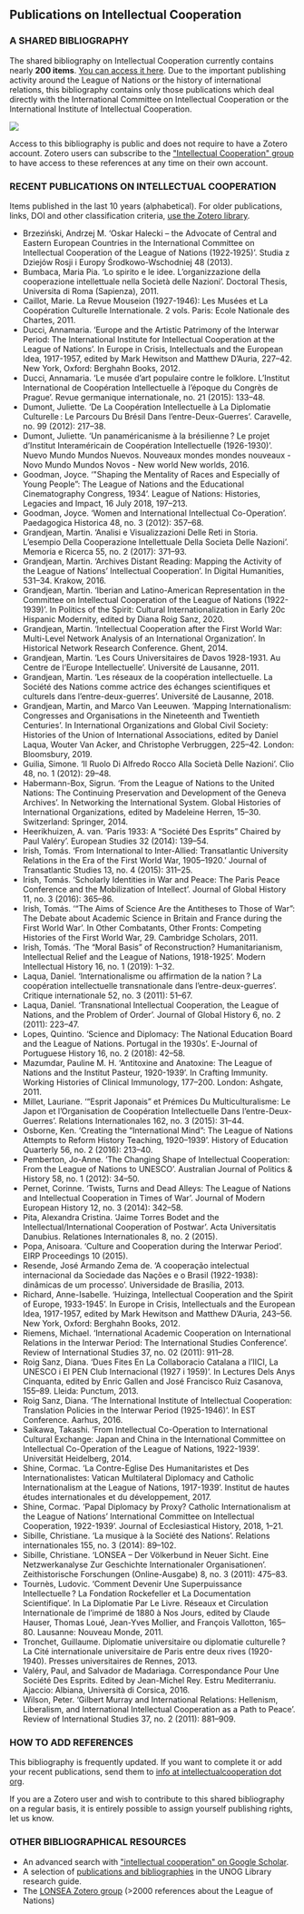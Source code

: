 ## Publications on Intellectual Cooperation
### A SHARED BIBLIOGRAPHY
The shared bibliography on Intellectual Cooperation currently contains nearly **200 items**. [You can access it here](https://www.zotero.org/groups/2817289/intellectual_cooperation/library). Due to the important publishing activity around the League of Nations or the history of international relations, this bibliography contains only those publications which deal directly with the International Committee on Intellectual Cooperation or the International Institute of Intellectual Cooperation.

[<img src="https://raw.githubusercontent.com/grandjeanmartin/intellectualcooperation/gh-pages/images/ZoteroGroupIntellectualCooperation.png">](https://www.zotero.org/groups/2817289/intellectual_cooperation/library)

Access to this bibliography is public and does not require to have a Zotero account. Zotero users can subscribe to the ["Intellectual Cooperation" group](https://www.zotero.org/groups/2817289/intellectual_cooperation) to have access to these references at any time on their own account.

### RECENT PUBLICATIONS ON INTELLECTUAL COOPERATION
Items published in the last 10 years (alphabetical). For older publications, links, DOI and other classification criteria, [use the Zotero library](https://www.zotero.org/groups/2817289/intellectual_cooperation/library).

* Brzeziński, Andrzej M. ‘Oskar Halecki – the Advocate of Central and Eastern European Countries in the International Committee on Intellectual Cooperation of the League of Nations (1922‑1925)’. Studia z Dziejów Rosji i Europy Środkowo-Wschodniej 48 (2013).
* Bumbaca, Maria Pia. ‘Lo spirito e le idee. L’organizzazione della cooperazione intellettuale nella Società delle Nazioni’. Doctoral Thesis, Universita di Roma (Sapienza), 2011.
* Caillot, Marie. La Revue Mouseion (1927-1946): Les Musées et La Coopération Culturelle Internationale. 2 vols. Paris: Ecole Nationale des Chartes, 2011.
* Ducci, Annamaria. ‘Europe and the Artistic Patrimony of the Interwar Period: The International Institute for Intellectual Cooperation at the League of Nations’. In Europe in Crisis, Intellectuals and the European Idea, 1917-1957, edited by Mark Hewitson and Matthew D’Auria, 227–42. New York, Oxford: Berghahn Books, 2012.
* Ducci, Annamaria. ‘Le musée d’art populaire contre le folklore. L’Institut International de Coopération Intellectuelle à l’époque du Congrès de Prague’. Revue germanique internationale, no. 21 (2015): 133–48.
* Dumont, Juliette. ‘De La Coopération Intellectuelle à La Diplomatie Culturelle : Le Parcours Du Brésil Dans l’entre-Deux-Guerres’. Caravelle, no. 99 (2012): 217–38.
* Dumont, Juliette. ‘Un panaméricanisme à la brésilienne ? Le projet d’Institut Interaméricain de Coopération Intellectuelle (1926-1930)’. Nuevo Mundo Mundos Nuevos. Nouveaux mondes mondes nouveaux - Novo Mundo Mundos Novos - New world New worlds, 2016.
* Goodman, Joyce. ‘"Shaping the Mentality of Races and Especially of Young People”: The League of Nations and the Educational Cinematography Congress, 1934’. League of Nations: Histories, Legacies and Impact, 16 July 2018, 197–213.
* Goodman, Joyce. ‘Women and International Intellectual Co-Operation’. Paedagogica Historica 48, no. 3 (2012): 357–68.
* Grandjean, Martin. ‘Analisi e Visualizzazioni Delle Reti in Storia. L’esempio Della Cooperazione Intellettuale Della Societa Delle Nazioni’. Memoria e Ricerca 55, no. 2 (2017): 371–93.
* Grandjean, Martin. ‘Archives Distant Reading: Mapping the Activity of the League of Nations’ Intellectual Cooperation’. In Digital Humanities, 531–34. Krakow, 2016.
* Grandjean, Martin. ‘Iberian and Latino-American Representation in the Committee on Intellectual Cooperation of the League of Nations (1922-1939)’. In Politics of the Spirit: Cultural Internationalization in Early 20c Hispanic Modernity, edited by Diana Roig Sanz, 2020.
* Grandjean, Martin. ‘Intellectual Cooperation after the First World War: Multi-Level Network Analysis of an International Organization’. In Historical Network Research Conference. Ghent, 2014.
* Grandjean, Martin. ‘Les Cours Universitaires de Davos 1928-1931. Au Centre de l’Europe Intellectuelle’. Université de Lausanne, 2011.
* Grandjean, Martin. ‘Les réseaux de la coopération intellectuelle. La Société des Nations comme actrice des échanges scientifiques et culturels dans l’entre-deux-guerres’. Université de Lausanne, 2018.
* Grandjean, Martin, and Marco Van Leeuwen. ‘Mapping Internationalism: Congresses and Organisations in the Nineteenth and Twentieth Centuries’. In International Organizations and Global Civil Society: Histories of the Union of International Associations, edited by Daniel Laqua, Wouter Van Acker, and Christophe Verbruggen, 225–42. London: Bloomsbury, 2019.
* Guilia, Simone. ‘Il Ruolo Di Alfredo Rocco Alla Società Delle Nazioni’. Clio 48, no. 1 (2012): 29–48.
* Habermann-Box, Sigrun. ‘From the League of Nations to the United Nations: The Continuing Preservation and Development of the Geneva Archives’. In Networking the International System. Global Histories of International Organizations, edited by Madeleine Herren, 15–30. Switzerland: Springer, 2014.
* Heerikhuizen, A. van. ‘Paris 1933: A “Société Des Esprits” Chaired by Paul Valéry’. European Studies 32 (2014): 139–54.
* Irish, Tomás. ‘From International to Inter-Allied: Transatlantic University Relations in the Era of the First World War, 1905–1920.’ Journal of Transatlantic Studies 13, no. 4 (2015): 311–25.
* Irish, Tomás. ‘Scholarly Identities in War and Peace: The Paris Peace Conference and the Mobilization of Intellect’. Journal of Global History 11, no. 3 (2016): 365–86.
* Irish, Tomás. ‘“The Aims of Science Are the Antitheses to Those of War”: The Debate about Academic Science in Britain and France during the First World War’. In Other Combatants, Other Fronts: Competing Histories of the First World War, 29. Cambridge Scholars, 2011.
* Irish, Tomás. ‘The “Moral Basis” of Reconstruction? Humanitarianism, Intellectual Relief and the League of Nations, 1918-1925’. Modern Intellectual History 16, no. 1 (2019): 1–32.
* Laqua, Daniel. ‘Internationalisme ou affirmation de la nation ? La coopération intellectuelle transnationale dans l’entre-deux-guerres’. Critique internationale 52, no. 3 (2011): 51–67.
* Laqua, Daniel. ‘Transnational Intellectual Cooperation, the League of Nations, and the Problem of Order’. Journal of Global History 6, no. 2 (2011): 223–47.
* Lopes, Quintino. ‘Science and Diplomacy: The National Education Board and the League of Nations. Portugal in the 1930s’. E-Journal of Portuguese History 16, no. 2 (2018): 42–58.
* Mazumdar, Pauline M. H. ‘Antitoxine and Anatoxine: The League of Nations and the Institut Pasteur, 1920-1939’. In Crafting Immunity. Working Histories of Clinical Immunology, 177–200. London: Ashgate, 2011.
* Millet, Lauriane. ‘“Esprit Japonais” et Prémices Du Multiculturalisme: Le Japon et l’Organisation de Coopération Intellectuelle Dans l’entre-Deux-Guerres’. Relations Internationales 162, no. 3 (2015): 31–44.
* Osborne, Ken. ‘Creating the “International Mind”: The League of Nations Attempts to Reform History Teaching, 1920–1939’. History of Education Quarterly 56, no. 2 (2016): 213–40.
* Pemberton, Jo-Anne. ‘The Changing Shape of Intellectual Cooperation: From the League of Nations to UNESCO’. Australian Journal of Politics & History 58, no. 1 (2012): 34–50.
* Pernet, Corinne. ‘Twists, Turns and Dead Alleys: The League of Nations and Intellectual Cooperation in Times of War’. Journal of Modern European History 12, no. 3 (2014): 342–58.
* Pita, Alexandra Cristina. ‘Jaime Torres Bodet and the Intellectual/International Cooperation of Postwar’. Acta Universitatis Danubius. Relationes Internationales 8, no. 2 (2015).
* Popa, Anisoara. ‘Culture and Cooperation during the Interwar Period’. EIRP Proceedings 10 (2015).
* Resende, José Armando Zema de. ‘A cooperação intelectual internacional da Sociedade das Nações e o Brasil (1922-1938): dinâmicas de um processo’. Universidade de Brasília, 2013.
* Richard, Anne-Isabelle. ‘Huizinga, Intellectual Cooperation and the Spirit of Europe, 1933-1945’. In Europe in Crisis, Intellectuals and the European Idea, 1917-1957, edited by Mark Hewitson and Matthew D’Auria, 243–56. New York, Oxford: Berghahn Books, 2012.
* Riemens, Michael. ‘International Academic Cooperation on International Relations in the Interwar Period: The International Studies Conference’. Review of International Studies 37, no. 02 (2011): 911–28.
* Roig Sanz, Diana. ‘Dues Fites En La Collaboracio Catalana a l’IICI, La UNESCO i El PEN Club Internacional (1927 i  1959)’. In Lectures Dels Anys Cinquanta, edited by Enric Gallen and José Francisco Ruiz Casanova, 155–89. Lleida: Punctum, 2013.
* Roig Sanz, Diana. ‘The International Institute of Intellectual Cooperation: Translation Policies in the Interwar Period (1925-1946)’. In EST Conference. Aarhus, 2016.
* Saikawa, Takashi. ‘From Intellectual Co-Operation to International Cultural Exchange: Japan and China in the International Committee on Intellectual Co-Operation of the League of Nations, 1922-1939’. Universität Heidelberg, 2014.
* Shine, Cormac. ‘La Contre-Eglise Des Humanitaristes et Des Internationalistes: Vatican Multilateral Diplomacy and Catholic Internationalism at the League of Nations, 1917-1939’. Institut de hautes études internationales et du développement, 2017.
* Shine, Cormac. ‘Papal Diplomacy by Proxy? Catholic Internationalism at the League of Nations’ International Committee on Intellectual Cooperation, 1922-1939’. Journal of Ecclesiastical History, 2018, 1–21.
* Sibille, Christiane. ‘La musique à la Société des Nations’. Relations internationales 155, no. 3 (2014): 89–102.
* Sibille, Christiane. ‘LONSEA – Der Völkerbund in Neuer Sicht. Eine Netzwerkanalyse Zur Geschichte Internationaler Organisationen’. Zeithistorische Forschungen (Online-Ausgabe) 8, no. 3 (2011): 475–83.
* Tournès, Ludovic. ‘Comment Devenir Une Superpuissance Intellectuelle ? La Fondation Rockefeller et La Documentation Scientifique’. In La Diplomatie Par Le Livre. Réseaux et Circulation Internationale de l’imprimé de 1880 à Nos Jours, edited by Claude Hauser, Thomas Loué, Jean-Yves Mollier, and François Vallotton, 165–80. Lausanne: Nouveau Monde, 2011.
* Tronchet, Guillaume. Diplomatie universitaire ou diplomatie culturelle ? La Cité internationale universitaire de Paris entre deux rives (1920-1940). Presses universitaires de Rennes, 2013.
* Valéry, Paul, and Salvador de Madariaga. Correspondance Pour Une Société Des Esprits. Edited by Jean-Michel Rey. Estru Mediterraniu. Ajaccio: Albiana, Università di Corsica, 2016.
* Wilson, Peter. ‘Gilbert Murray and International Relations: Hellenism, Liberalism, and International Intellectual Cooperation as a Path to Peace’. Review of International Studies 37, no. 2 (2011): 881–909.

### HOW TO ADD REFERENCES
This bibliography is frequently updated. If you want to complete it or add your recent publications, send them to [info at intellectualcooperation dot org](mailto:info@intellectualcooperation.org?subject=[IntellectualCooperation]).

If you are a Zotero user and wish to contribute to this shared bibliography on a regular basis, it is entirely possible to assign yourself publishing rights, let us know.

### OTHER BIBLIOGRAPHICAL RESOURCES
* An advanced search with ["intellectual cooperation" on Google Scholar](https://scholar.google.com/scholar?as_vis=0&q=%22intellectual+cooperation%22+OR+%22coop%C3%A9ration+intellectuelle%22).
* A selection of [publications and bibliographies](https://libraryresources.unog.ch/lonintellectualcooperation/findingaids) in the UNOG Library research guide.
* The [LONSEA Zotero group](https://www.zotero.org/groups/875957/lonsea_bibliography) (>2000 references about the League of Nations)
